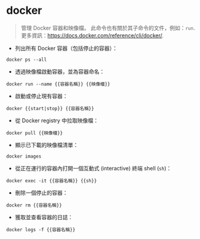 # docker

> 管理 Docker 容器和映像檔。
> 此命令也有關於其子命令的文件，例如：`run`.
> 更多資訊：<https://docs.docker.com/reference/cli/docker/>.

- 列出所有 Docker 容器（包括停止的容器）：

`docker ps --all`

- 透過映像檔啟動容器，並為容器命名：

`docker run --name {{容器名稱}} {{映像檔}}`

- 啟動或停止現有容器：

`docker {{start|stop}} {{容器名稱}}`

- 從 Docker registry 中拉取映像檔：

`docker pull {{映像檔}}`

- 顯示已下載的映像檔清單：

`docker images`

- 從正在運行的容器內打開一個互動式 (interactive) 終端 shell (`sh`)：

`docker exec -it {{容器名稱}} {{sh}}`

- 刪除一個停止的容器：

`docker rm {{容器名稱}}`

- 獲取並查看容器的日誌：

`docker logs -f {{容器名稱}}`
